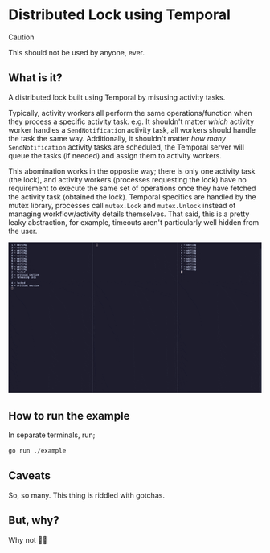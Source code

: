 # Distributed Lock using Temporal

> [!CAUTION]
> This should not be used by anyone, ever.

## What is it?

A distributed lock built using Temporal by misusing activity tasks.

Typically, activity workers all perform the same operations/function when they process a specific activity task. e.g. It shouldn't matter *which* activity worker handles a `SendNotification` activity task, all workers should handle the task the same way. Additionally, it shouldn't matter *how many* `SendNotification` activity tasks are scheduled, the Temporal server will queue the tasks (if needed) and assign them to activity workers.

This abomination works in the opposite way; there is only one activity task (the lock), and activity workers (processes requesting the lock) have no requirement to execute the same set of operations once they have fetched the activity task (obtained the lock). Temporal specifics are handled by the mutex library, processes call `mutex.Lock` and `mutex.Unlock` instead of managing workflow/activity details themselves. That said, this is a pretty leaky abstraction, for example, timeouts aren't particularly well hidden from the user.

![Running the example code](./static/example.gif)

## How to run the example

In separate terminals, run;

```sh
go run ./example
```

## Caveats

So, so many. This thing is riddled with gotchas.

## But, why?

Why not 🤷‍♂️